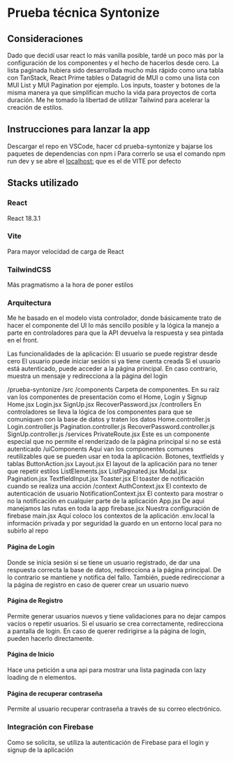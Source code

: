 # Prueba técnica Syntonize

## Consideraciones

Dado que decidí usar react lo más vanilla posible, tardé un poco más por la configuración de los componentes y el hecho de hacerlos desde cero. La lista paginada hubiera sido desarrollada mucho más rápido como una tabla con TanStack, React Prime tables o Datagrid de MUI o como una lista con MUI List y MUI Pagination por ejemplo. Los inputs, toaster y botones de la misma manera ya que simplifican mucho la vida para proyectos de corta duración. Me he tomado la libertad de utilizar Tailwind para acelerar la creación de estilos.

## Instrucciones para lanzar la app

Descargar el repo en VSCode, hacer cd prueba-syntonize y bajarse los paquetes de dependencias con npm i
Para correrlo se usa el comando npm run dev y se abre el [localhost:](http://localhost:5173/) que es el de VITE por defecto

## Stacks utilizado

### React

React 18.3.1

### Vite

Para mayor velocidad de carga de React

### TailwindCSS

Más pragmatismo a la hora de poner estilos

### Arquitectura

Me he basado en el modelo vista controlador, donde básicamente trato de hacer el componente del UI lo más sencillo posible y la lógica la manejo a parte en controladores para que la API devuelva la respuesta y sea pintada en el front.

Las funcionalidades de la aplicación:
El usuario se puede registrar desde cero
El usuario puede iniciar sesión si ya tiene cuenta creada
Si el usuario está autenticado, puede acceder a la página principal. En caso contrario, muestra un mensaje y redirecciona a la página del login

/prueba-syntonize
    /src
        /components Carpeta de componentes. En su raíz van los componentes de presentación como el Home, Login y Signup
            Home.jsx
            Login.jsx
            SignUp.jsx
            RecoverPassword.jsx
            /controllers En controladores se lleva la lógica de los componentes para que se comuniquen con la base de datos y traten los datos
                Home.controller.js
                Login.controller.js
                Pagination.controller.js
                RecoverPassword.controller.js
                SignUp.controller.js
            /services
                PrivateRoute.jsx Este es un componente especial que no permite el renderizado de la página principal si no se está autenticado
            /uiComponents Aquí van los componentes comunes reutilizables que se pueden usar en toda la aplicación. Botones, textfields y tablas
                ButtonAction.jsx
                Layout.jsx El layout de la aplicación para no tener que repetir estilos
                ListElements.jsx
                ListPaginated.jsx
                Modal.jsx
                Pagination.jsx
                TextfieldInput.jsx
                Toaster.jsx El toaster de notificación cuando se realiza una acción
        /context
            AuthContext.jsx El contexto de autenticación de usuario
            NotificationContext.jsx El contexto para mostrar o no la notificación en cualquier parte de la aplicación
        App.jsx De aquí manejamos las rutas en toda la app
        firebase.jsx Nuestra configuración de firebase
        main.jsx Aquí coloco los contextos de la aplicación
    .env.local la información privada y por seguridad la guardo en un entorno local para no subirlo al repo

#### Página de Login

Donde se inicia sesión si se tiene un usuario registrado, de dar una respuesta correcta la base de datos, redirecciona a la página principal. De lo contrario se mantiene y notifica del fallo. También, puede redireccionar a la página de registro en caso de querer crear un usuario nuevo

#### Página de Registro

Permite generar usuarios nuevos y tiene validaciones para no dejar campos vacíos o repetir usuarios. Si el usuario se crea correctamente, redirecciona a pantalla de login.
En caso de querer redirigirse a la página de login, pueden hacerlo directamente.

#### Página de Inicio

Hace una petición a una api para mostrar una lista paginada con lazy loading de n elementos.

#### Página de recuperar contraseña

Permite al usuario recuperar contraseña a través de su correo electrónico.

### Integración con Firebase

Como se solicita, se utiliza la autenticación de Firebase para el login y signup de la aplicación